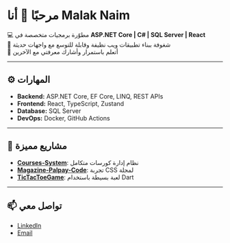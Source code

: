 # مرحبًا 👋 أنا Malak Naim

💻 مطوّرة برمجيات متخصصة في **ASP.NET Core | C# | SQL Server | React**  
🎯 شغوفة ببناء تطبيقات ويب نظيفة وقابلة للتوسع مع واجهات حديثة  
🌱 أتعلم باستمرار وأشارك معرفتي مع الآخرين  

---

## ⚙️ المهارات
- **Backend:** ASP.NET Core, EF Core, LINQ, REST APIs  
- **Frontend:** React, TypeScript, Zustand  
- **Database:** SQL Server  
- **DevOps:** Docker, GitHub Actions  

---

## 🚀 مشاريع مميزة
- [**Courses-System**](#): نظام إدارة كورسات متكامل  
- [**Magazine-Palpay-Code**](#): تجربة CSS لمجلة  
- [**TicTacToeGame**](#): لعبة بسيطة باستخدام Dart  

---

## 📫 تواصل معي
- [LinkedIn](https://www.linkedin.com/in/malaknaim/)  
- [Email](malak.r.naim@gmail.com)
